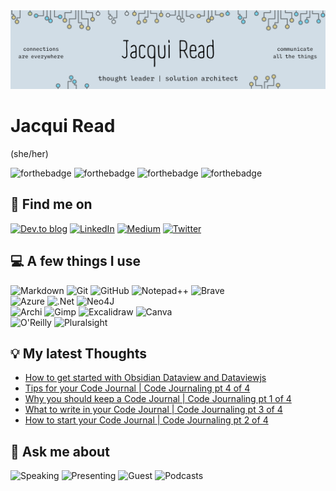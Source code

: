 <img src="assets/GeneralHeaderJacquiRead.png" alt="Jacqui Read: thought leader, solution architect, connections are everywhere, communicate all the things" />

# Jacqui Read
(she/her)

![forthebadge](https://forthebadge.com/images/badges/uses-badges.svg)  ![forthebadge](https://forthebadge.com/images/badges/made-with-markdown.svg) ![forthebadge](https://forthebadge.com/images/badges/makes-people-smile.svg) ![forthebadge](https://forthebadge.com/images/badges/no-ragrets.svg)

## 👋 Find me on
[![Dev.to blog](https://img.shields.io/badge/dev.to-0A0A0A?style=for-the-badge&logo=dev.to&logoColor=white)](https://dev.to/tekiegirl) [![LinkedIn](https://img.shields.io/badge/linkedin-%230077B5.svg?style=for-the-badge&logo=linkedin&logoColor=white)](https://www.linkedin.com/in/jacquelineread/) [![Medium](https://img.shields.io/badge/Medium-12100E?style=for-the-badge&logo=medium&logoColor=white)](https://medium.com/@tekiegirl) [![Twitter](https://img.shields.io/badge/tekiegirl-%231DA1F2.svg?style=for-the-badge&logo=Twitter&logoColor=white)](https://twitter.com/tekiegirl) 

## 💻 A few things I use
![Markdown](https://img.shields.io/badge/markdown-%23000000.svg?style=for-the-badge&logo=markdown&logoColor=white) ![Git](https://img.shields.io/badge/git-%23F05033.svg?style=for-the-badge&logo=git&logoColor=white) ![GitHub](https://img.shields.io/badge/github-%23121011.svg?style=for-the-badge&logo=github&logoColor=white) ![Notepad++](https://img.shields.io/badge/Notepad++-90E59A.svg?style=for-the-badge&logo=notepad%2B%2B&logoColor=black) ![Brave](https://img.shields.io/badge/Brave-FF1B2D?style=for-the-badge&logo=Brave&logoColor=white) <br/>
![Azure](https://img.shields.io/badge/microsoft%20azure-0089D6?style=for-the-badge&logo=microsoft-azure&logoColor=white) ![.Net](https://img.shields.io/badge/.NET-512BD4?style=for-the-badge&logo=dotnet&logoColor=white) ![Neo4J](https://img.shields.io/badge/Neo4j-008CC1?style=for-the-badge&logo=neo4j&logoColor=white) <br/>
![Archi](https://img.shields.io/badge/Archi-%2300C4CC.svg?color=white&style=for-the-badge&logo=data%3Aimage%2Fpng%3Bbase64%2CiVBORw0KGgoAAAANSUhEUgAAABQAAAAUCAMAAAC6V%2B0%2FAAACNFBMVEUAAAC0rIC4sYu%2Bt5fAup2uq5%2BysKS2s6i4tqvOzs7Pz8%2FQ0c%2FMzM3Ky8vKy8zKy8zKy87R0dHR0tLR0tPR0tPEx9bDx9bDx9bCxta%2FxNi%2Fw9m%2Bwti9wtiwtdOvtdOvtNOvtNPIy929wtrGyd2ss9Wts9ats9fCxdvEyNy8wdnFyd2nrtSnr9Wnr9bBxdukrNaiq9aiqtWgqNWao9WZotWYotWXodSAjM99is9%2Bi897ic8hTcUhT8ciUMgiUcoiUssjUckjU8wkUMgkUckkUsokU8wkVs4kVs8lU8slU8wlVs8mVs8pUcUpUcYpVMoqV84rWM8sUsYsWtEsW9EsW9IsW9MsXNIsXNMtXNQtZt8uX9YuZ%2BAvYdkvYtkvYtovZ%2BAvbukwZd0wZt4wbukxZt4xZ94xaOAxaeIyV8kya%2BMzbuc0WMo0cOk1Wco1cOk2dO43Wso3Zdk3Ztk3d%2FE5W8o6ePE6efE7Z9o7efE8XcpEYstTdNpVbc1Xbs5Yb81Yd9pZeNpacM5aeNpid85ietNijvVjeM1jftljj%2FVlg99lg%2BBmh%2BZmiOZmkPVmk%2FlmlPlnjOxpkfNtfs5tjetvf85wgc5zg89zketzkut0hNF0htZ0itt1hNF1juF1kud2kud2nPl3lu14mvN7lumAmuqCpPqDld6Dlt6Elt6EpfqHmd%2BHp%2FqIqPqTod6UqOmWpN%2BWqemXpN%2BXpd%2BZpNqZsfSapNuapduasfSbsvTa4%2F7b5P7g5%2F7WDgoeAAAAO3RSTlMAAwQEBQoLDA0cHR4gJCYnKTo9PkFbXl9ijI%2BRlKGkpqmpqqqrq6utrq%2BvsLCwssnLzM%2Fn6ers9PX19n6QZRIAAAE%2BSURBVHjaY4ABfk09AQZUwC5t0TzTSoYDSYhZ3DTbr2WWX4aZBAtMTNiw1jUguH12UIBnjZEIWIhbfoqDf0hUTNfcmKgwf%2BdJCjxAQeVtVf4RsYlpPfPTEmMj%2FEs2awEFVazXripPysyasDArM7Vo%2BaZAbaCgqo139bolCfkTF%2BUnL97Q5O6kAxRUswuKiZ%2B8o7d%2FQceWGdGxwS66IEH7kLj0vOKlu3avLstJjwv3gAiGxqXnlK7cuXtNBVAwFCgI0R45fXtH34JWoPaYILB2VRu3hg2LYRbVe4EtUvHZuKwQ6qSUohXrfUFOUtxa4h8Rk5jWPS8tMSbCv3KbBlCQU3aaLcibnUBvhvjbTpXjAvteUL%2FRMSAIFCCudQZCsGBiFDUuAAVdrokYE1KIskqat82xlGJDC3teJXU%2BGBsAS%2BlssqaRFZwAAAAASUVORK5CYII%3D) ![Gimp](https://img.shields.io/badge/gimp-5C5543?style=for-the-badge&logo=gimp&logoColor=white) ![Excalidraw](https://img.shields.io/badge/Excalidraw-%2300C4CC.svg?color=white&style=for-the-badge&logo=data%3Aimage%2Fpng%3Bbase64%2CiVBORw0KGgoAAAANSUhEUgAAADIAAAAyCAAAAAA7VNdtAAAACXBIWXMAAC4jAAAuIwF4pT92AAACb0lEQVRIx5XWy0uUURjH8f6GaJ8RFLRsk7UzWrjLlYUbtVx2VdHSwfCGCXbRHO8aVGBRY5TgpTJDkshIU0zzhqbjbca5Oo7OOO%2F5tphpEho5z5zN%2B3vOywfe51m85xwg9nIH2G8diLmr3l8u9MZFQk0Vm4s3nXGQ7eJ3CqzpK2LiMc0AMJc8LST2%2FA0wZoMwm%2FhFRJYuuYD%2BrifAbGKPEpCMMYCep60AtrQ5ASlzARjLCmDLZAhIm21P0TsBuHSkx7pn2lUGDL3SkYmf%2F3L3JKg8t45YP0Sjr8iA5ZfaXjz10fh6DGhza4mR%2FTd5c0JgM%2Bsn5koORZJlCKif1xN%2FwnrkC7OCsJ6n9ISqkfDz2SDQOIyAjIZH5EwNwFpqUEICJz0Aj%2FuAxrdICDUbdodrJMkPG0eKRGT8Ru6VwvYL3UBrTaaEbBbsAvbTPrAnLZ0ICIg7RykVrO0A6rqMM14BwXLnrCk7wQ22cz5ynRICOTxqB5p7oXpZRu45jjnwfT7vhxfTMnK3sQWcRweAwREZKT%2B0CmsHvcDUJxm5VQO0HDaA9U4R8Ry3gj0jHWCnVUQsFYD5RzkATRLiPzUHa3lGMwBVEtJVoKB%2BigcA1G7rSTBlClZKFKUAtNv15Nt1BRW%2FIdxL%2F7yeXB2F%2BQagEoBfX7VkITMExQ7gIQArb7SkZRgmLURJsE5LnhsYJj%2Bg8sMbDYIh8%2F0jgLoYrsxKQAoDACpyRpT69CSUsrin6q4M6QnWtJloHqrdlfSCI2s8ksbN%2F4vYF5KtkvCBP1Md4%2F%2B6z7Un2NAHLJTtICYYHZ1q%2BvYWcRAYuH%2FNQ3yEVf8%2BL%2F4AV4BU8k2caJcAAAAASUVORK5CYII%3D) ![Canva](https://img.shields.io/badge/Canva-%2300C4CC.svg?&style=for-the-badge&logo=Canva&logoColor=white)  
![O'Reilly](https://img.shields.io/badge/O'Reilly-%2300C4CC.svg?color=white&style=for-the-badge&logo=data%3Aimage%2Fpng%3Bbase64%2CiVBORw0KGgoAAAANSUhEUgAAADkAAAAyCAYAAADm33NGAAAACXBIWXMAAC4jAAAuIwF4pT92AAAFb0lEQVRo3u3aa4xcZRkH8N85s7uFXoTCErE2re2Cpd09uwYoEiReMFVjQkjAIDFBWkOMfiVcYrxEUPmgGD9posQbYrxiAG8k9YPFVMNl02Wm0C7tgpdySShZwGov687hwzska51555zZmdnE9Enmy3mf93nnf5778x5O0f8HJb0SvJvkLCop85vIewliinSAwTGO9xRkjYtxOcaxDoMYEg6ew19RrbNrgmo3ztzP0Byfx%2FtwGmbxi4zvdAVkjRVYn3MLtpcUVMe3c76e8FzGsbLn72VNziTObbI8ifdnvNoxyBo3YTuy7libuzO%2BVXTDEwyn7MNwK56cv4xzWSmQUyQDXJizE6t74FqHErYNMH1BGx%2BucSc%2BU0DmdRk%2FS4ucPslghe%2FlPN4jgLA2Z98c3zwReflVBnBpQZnXQVrAuZcP8UTDPPtBn55m6vcBTDNKcUZBWee0BVkjm%2BMpbO5zahtfy%2FRTvLUJwnm8XERIziFavy1Ps%2Bo4D2FNwT8230gXu7A7YabOsYQVCZtzrsDWxost4iYb55mcYc1IiMZgjPkaD2NbARk%2FaBl4plhZCVFvpICgl3E37s94JMZ4gMFjvAdX4xNYVkB%2BFZdl%2FGvBg%2BUJNWyM7Pt5xkebgpwkHeLHbzhtG%2FoRbsw40UHeWJXyYMJ7C7B%2FLePWhQ%2BmOf0Ee7CpCf%2FOOldONCqgpIkfflAw0xi9hB0Zv%2B1CpbRDqFAG2rBuy%2FjDwgd%2Fo%2FJPrs9DpXUGXsTOjAdbVjxV0iRopRI57GiFkS280K0o8yQjdabbnHu4zoYJjjTZn9RDZZK3CscLEd%2FV5qAXczZ2EyCMMtPIfccjbMMpH2uxP88iBUS6wGxW45o2LcvHx4NJdJ0yHk%2B4sc35n%2B1E9kJNvrPRPbSib4yFkq5nNMa9wq9V3ltX4wMdg8y5PcL3bMJtfWpwv4hXIix3dQRyMuSdSyJ83x0LPWHPaSz458MRlk1V3lIa5FDcF%2Bspv%2BxnTZfypchyJeUdnZjrFbGIOhrCe99oNHQ7r7YCmXNBJyDPj%2FD8ZCmGTzn3RZbPKwWyGmYjb4rw%2FGmJJmyPRpbXlQKZhHJqMMLz9BJp8tnI8sqy5lqJ1Y15PJz3jCqtfZIwRCsFst7oBVuZzSpLQzFt%2FbssyDnxVmlkKRDOsz6yfKQUyMbM80jEXN%2B9RIEnVpwc6iSFHIwwXLtE5npV5AUc7ATkrogmN1TZ0E90NUY1n4zDfM7%2B0iAHeCBmOWmYyfQzfXwusjxXDyPSciA3cxh7I4d%2Bqo9aXJPwoQjLzAT%2F6KjVSrgjVkbVThok9ZBuxpltWrGyQey%2FJgP78OYI%2F%2BUZu3uoxatwf4Tlhaz4HPh%2FNZmFu71ft%2BG%2Fd1%2FJaqMEwBH8sI2vfmWx4w8ngknGmuO3%2FYdHq%2FFE3QnAdcJ4M3bH8UrCTxcN8qKgzY%2B02bMl4bG9XUore0PS36%2F5kHihFndkBe9AoiAbD36D37XZd07OMzXuqHVY2%2B5huMZX83C1cHob9u%2BPx321WOA5yXyWC1odKlZm%2BvJK7txQ4LpgDysGwj3%2FzeIz3jfo%2BTqbJ3itqyBhivWVMIYYLiHvj%2FgzZhJm8%2BDfgzi70c2%2FSxjpF6XnUy4Z5blF1sGtqUqWdP6lRj24kkSxq7qTaRYXZzyzWL%2BPHj5OLQ2R9ECHsisdAqzVubAbABX5A6P8fVn4yuOBPlU8v6pz6UT47qdbbVtxqnJDEoJGLxrpAwlfGOswF3YNZAPoqpQP5%2BECdrAL%2F%2BFowidz7ss42qMGfFGVynZcj7djbYmthzCdcM8Y9%2FRhyrA4OkhylLNyVidsTdias6WRes4WqpRZPInHkpCWDi9j9vwFHzycolPUnl4HqOBJYZg2pwYAAAAASUVORK5CYII%3D) ![Pluralsight](https://img.shields.io/badge/Pluralsight-F15B2A?style=for-the-badge&logo=Pluralsight&logoColor=white) 

## 💡 My latest Thoughts
<!-- BLOG-POST-LIST:START -->
- [How to get started with Obsidian Dataview and Dataviewjs](https://medium.com/os-techblog/how-to-get-started-with-obsidian-dataview-and-dataviewjs-5d6b5733d4a4?source=rss-afb589d68187------2)
- [Tips for your Code Journal | Code Journaling pt 4 of 4](https://tekiegirl.medium.com/tips-for-your-code-journal-code-journaling-pt-4-of-4-d3c3c8fb8608?source=rss-afb589d68187------2)
- [Why you should keep a Code Journal | Code Journaling pt 1 of 4](https://tekiegirl.medium.com/why-you-should-keep-a-code-journal-code-journaling-pt-1-of-4-4069e587da04?source=rss-afb589d68187------2)
- [What to write in your Code Journal | Code Journaling pt 3 of 4](https://tekiegirl.medium.com/what-to-write-in-your-code-journal-code-journaling-pt-3-of-4-20158a4617e6?source=rss-afb589d68187------2)
- [How to start your Code Journal | Code Journaling pt 2 of 4](https://tekiegirl.medium.com/how-to-start-your-code-journal-code-journaling-pt-2-of-4-95fdbd8acde7?source=rss-afb589d68187------2)
<!-- BLOG-POST-LIST:END -->

## 💬 Ask me about
![Speaking](https://img.shields.io/badge/Speaking-%23F05033.svg?color=green&style=for-the-badge&logo=data%3Aimage%2Fpng%3Bbase64%2CiVBORw0KGgoAAAANSUhEUgAAADIAAAAyCAYAAAAeP4ixAAAACXBIWXMAAA7EAAAOxAGVKw4bAAACP0lEQVRo3u2Zv08UURDHP%2BBp%2FBE8kZgQNYoEiQmNDQaMoaK5jkYSKiVWVphoJckVVHb8B1YUFhASKa8QAj0VJAaNFphLjPJTdIMnZ8FsGB%2B7m0P3wlszk0yy773Zfd%2FPvrc7t3NgZlYXa6gx7jTQJMdfgKoaOw9sqXYOaE5R4zYQ%2FMsFWoEXwIoID31RwBqAWekbl3OuA2UnPg1fES2tR4UYlLscd%2BEeoFO1v8l5j%2BsAoX1LtNVk94G9hIvNAScl9jXwCxiT9uWIFUzb90Rjol0CNtVJa8AToO0Yn%2BM20bCmdG2K1lgrquB12T6%2BWKdoCvUVk4IXVOBzD9%2Byo0rfvB5odAL1a3POQ5BZdXwxCUTnlcBDkCAuBzb%2BL5ndQAzEQAzEQAzEQAzEQAzEQAzEFxBdQcx7qDcfo%2FUQSFkdFzwEKcRoPWQjHFQpAqDPI4g%2B0RTqG4krNgCcA94CV6RdAV4C08DXFEX9AJbc7eHo6gLOAC3AAPCI%2FQI5wCpwC9hJmuQu8J36lj2r7Jd2chHzn%2BCgOB7lO0BvrXfsDvWv4VaBpxFz3yO5Kt991OU%2FBQwDM8BHYBf4mYJXlLBt4Jozbz9%2FFqw%2FiIaHoskbuwB8VmJLEQ91OLbqe%2F4acraMrjPfVv2VLCTjSWcLPZD%2Bsw7kVd9BmoB3DswzGXuv%2BoeysCo3gE%2FOCpTk2dD%2FkGXCOpwViPLBrMA0A1MJIBvAzSz9Gh9ISMSlrH1a5CT5LTsgb7L8vdQPTACvgHbMzMz%2B2n4DYvg7xECgvFMAAAAASUVORK5CYII%3D) ![Presenting](https://img.shields.io/badge/Presenting-%23F05033.svg?color=blue&style=for-the-badge&logo=data%3Aimage%2Fpng%3Bbase64%2CiVBORw0KGgoAAAANSUhEUgAAADIAAAAyCAYAAAAeP4ixAAAACXBIWXMAAA3XAAAN1wFCKJt4AAACX0lEQVRo3u2aP2gTURjAf9%2FdtbkUaQItVqG0QUG3qoVW0EEFawcrLiq6u3R2dnAsdJGCo0On1sHBQRBaFIsIBXHQwaWbKNZ%2FlGrjH5LPIV%2BlhJBEzZn3wj14vNzL5d73y%2Ff33h0k3%2BaBuaQXif4DyH7gY9KLBHRIq9bIKHAB6G7hGgVgAJht4TW%2FAwvAi%2B0J%2Bf1BpFdV39hh0XEF9ADfgiDYWy6Xf1R%2FOQ4ocNYDS7pisg7V8xH1yDWklo98sfEcMOw4wNFGLnDXNOJDn6%2Bpmh3tInAHOCEiz11Sg6oeBh4DE8BSo4S4HQW2VHXTMZPa2hF%2BOzMhpiA%2BgLwElkVkzedaC2ANOK2q3mtkCFgUkV7fQY4Al1T1QOrsKUgKkoKkIClIh4F8tXGjmRLF5fZKRPKquuG1RrLZrKjqZBiGXV6DFIvFUWCxVCqNdYqzh2nUSkHaeIf43saTuLeZPWnjp2Z%2FcB93dxgXagksdWDGgb4W%2FIuzwCZwowXXWgeetcscngD3vHX2KIpC4BCwC8gDI3Eci1%2BhMAi6gKc17Hs5k8l4FSmPmeDTwJj1azY3ksSCSal6D%2FDW%2BrrNDQC7RaRfVT%2F74iPTNi4ZVB54CASqetUXs5oAysDNGlHrNvATOO46xKCZ0moQBN3VICLSQ%2BXZ%2BGsR6XOSwMLtipUPhTp55KAlyAe5XM7JcDxjUWmqiYR42c697hrElAk28weZ%2FRZQAk65AjFs5rQShmHULIiIxFY3vbPI1sb7zYrgq%2Bbgg39Ra%2B2zrZ1HcRy3NeMXqLyLdabOOY1ePDsPfBCR%2Fn8R5BductuN4tAG%2FQAAAABJRU5ErkJggg%3D%3D) ![Guest](https://img.shields.io/badge/Guest%20Blogs%20%26%20Articles-%23F05033.svg?style=for-the-badge&logo=data%3Aimage%2Fpng%3Bbase64%2CiVBORw0KGgoAAAANSUhEUgAAADIAAAAyCAYAAAAeP4ixAAAACXBIWXMAAAsTAAALEwEAmpwYAAACg0lEQVRo3u2ZMWsUQRTHf4ompXfd5S52sVZsQoS7q4IidsEPESRC0CKCfgXNJxA%2FgdrogZWSTmMnZPeidgnaqSEauejZzMLjMbuzeu7OTMgfttjb2dn33ze%2FeTtzEJ7OAOvADnAIJMAqcJKI1DaBjy3HE2AqFhNDFfxInT8N3UxLZWIfWDTXblvMnA7VxJYy0VdtboZupg2kykQvp%2B2NUIeZjYk1xz3LoU0ALZWJ7DgArjru1Zl57GtqtjHxTpz%2FBK45%2BtDMrPquExkTTWBTmXFl5pZon%2FhkYh%2FoiusN4I0aZlccfY5EvalFMyVnp4bKTBEzi6LdTih1QqoJvHUw0zf9ZG3W68hE8hcmpJk8ZnrKRGI%2BNL0x4VIDeK2G2ZoysQ10QmCijJnNnK%2Fh1LysWj8A%2BxP011R1JhtOrRCZKJJmIjXPqZWJ3oR9di1MtKvOxP82YctEVEzY6kRS9XCqi4lW1Uykx0y4MzGsutgdGSa2KjZxJJgYVs3EpB%2BAx0z4WhT9q4nomLANp5nYmOj6YCKNnQmAQexMYBbxh%2BKhX4H5mJjIdN2yNv4GXIqBCamH2P8t2gMWJshEUnXF1vokHt4HPqrMzIfKhNR58fAP5rezyoyLGW9MSN3FvgU5a4zJzCyUXBR18KCXIgi9cdxRZvbUBFD7RkHRjt4vE8QPYNrSZjaHGe9MSC2JQAYF7WzM1LoocumRCGalxNQ6stSbbV%2FDSWpXBDSnrk0bZh4A7%2FG0oVxGF9VbxZhZAZ4D33OCHxuunvmYYrVOAZfF%2BZSZ%2B88V3PPZcDQAXgBfCEQbBW98DPwGXgH3gAvACQLVgSX4XTMBLJmpOQrdN7VjA7hjmIlOfwBfhMw2ni2YkAAAAABJRU5ErkJggg%3D%3D) ![Podcasts](https://img.shields.io/badge/Podcasts-%23F05033.svg?color=yellow&style=for-the-badge&logo=data%3Aimage%2Fpng%3Bbase64%2CiVBORw0KGgoAAAANSUhEUgAAADIAAAAyCAYAAAAeP4ixAAAACXBIWXMAAA7EAAAOxAGVKw4bAAADJklEQVRo3u2aTUgVURTHf2nWe5WRL7GEgpS0tEWSiwIJbCEIudGFBW6MQnLRwjYtauei2rkKBBdRSOSqFhZIgkiBi7CPTavKj11%2BBC%2B0QNMWHmE43pk3X76ZZP5w4N2Zc%2F73%2FN%2Fce%2Bfe8x6Ej%2F3AdeAFMAOsiM3ItRvAAWKOW8ACsJ7DFsQ3dtgHvHIhQNtreYKxwB5gzIeITRsTjsjRZ5PgS6ADOCfWIddMvn1RizgLrKmkfgCXHGIaxccasyZckWFQJbQE1LmIqxNfa%2BxgVCL2Assqmbse4u%2Bp2GXhzDsaDMMj4yE%2BYxiWDX6TKQggpEa1PwOLHuIXJcaJMy9CdOyqD47VsPIpYIcgEZIISYQkQnaWkDKgHiiKMMciyaHMr5BGYAp4D3wAiiMQUQx8lBymJCfPQu4Aafl8BmiNQEgrUCuf05KTZyG6QJCOQEjaUNjwLGRatU%2Bo9nfDhq%2FI49ivzcGp%2B5zxI2RetStVe9JQgGj3IKTd8I1P5uhz3s9j7VRnBdO3Map8pl2eSTLCZ40dNfhpn04%2FQqoMRQJ9rm4x%2BEwAR3Is6ROGuBbDcVj7nPQ72b65qHaMGDqcA24D5Ra%2FcqBH7mn%2FERfVma9BVo1eRfYLKFU%2BR4FZ7OtWf8Ts7s8KhxWl0pfVrzeIkONs1G2thP0Gv2pZcbwW56aAUwa%2BfuW3AhwLupYPGBJoNvgdBoY8iBiSGI1mg%2B9AGC%2BlciCriH%2FKUzDhPPBEigs6oUXgKXDBJrZauK0xWTXXAqHLZmzXulj56sWqXFRlTHOtK%2BztwjNDJ1mgLQTuNsNTX5c%2Bt2Xf89ZhvFf44KxwmFfvtnN%2FVwyM23S8KkldBlIOHCnxeS4xJq5xr8eGXT7EpIBHwDUHn7%2FAJ%2BALG8XqzZ1rjewOCh1iHwPd8u7JC66w9eeBIDYHXI3qGHoIuG8zUd1aFnggXJHjoCyTbxzGvZ5Po8BNiY0lUsBF2SBqAT1yL81%2FhBKDkJKkrpUISYREg90hclWq1ci0rJ6W98YmfstxOhYoBIYDvBCHc2xZ8oamELYnTXGYI0sx4QgFD9n6Lwg3tiyxgfEPkyKzLL9zXmAAAAAASUVORK5CYII%3D) 
